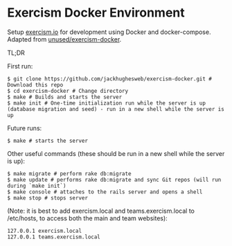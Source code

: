 # Exercism Docker Environment

Setup [exercism.io](https://exercism.io) for development using Docker and
docker-compose. Adapted from [unused/exercism-docker](https://github.com/unused/exercism-docker).

TL;DR

First run:
```
$ git clone https://github.com/jackhughesweb/exercism-docker.git # Download this repo
$ cd exercism-docker # Change directory
$ make # Builds and starts the server
$ make init # One-time initialization run while the server is up (database migration and seed) - run in a new shell while the server is up
```

Future runs:
```
$ make # starts the server
```

Other useful commands (these should be run in a new shell while the server is up):
```
$ make migrate # perform rake db:migrate
$ make update # performs rake db:migrate and sync Git repos (will run during `make init`)
$ make console # attaches to the rails server and opens a shell
$ make stop # stops server
```

(Note: it is best to add exercism.local and teams.exercism.local to /etc/hosts, to access both the main and team websites):
```
127.0.0.1 exercism.local
127.0.0.1 teams.exercism.local
```
